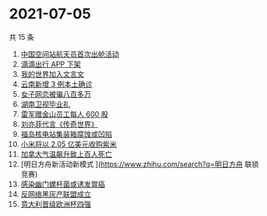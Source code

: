 # 2021-07-05

共 15 条

<!-- BEGIN -->
<!-- 最后更新时间 Mon Jul 05 2021 12:07:10 GMT+0800 (China Standard Time) -->

1. [中国空间站航天员首次出舱活动](https://www.zhihu.com/search?q=首次出舱)
2. [滴滴出行 APP 下架](https://www.zhihu.com/search?q=滴滴下架)
3. [我的世界加入文言文](https://www.zhihu.com/search?q=我的世界)
4. [云南新增 3 例本土确诊](https://www.zhihu.com/search?q=云南疫情)
5. [女子网恋被骗八百多万](https://www.zhihu.com/search?q=网恋被骗)
6. [湖南卫视毕业礼](https://www.zhihu.com/search?q=2021毕业礼)
7. [雷军赠金山员工每人 600 股](https://www.zhihu.com/search?q=金山股票)
8. [刘亦菲代言《传奇世界》](https://www.zhihu.com/search?q=传奇世界手游)
9. [福岛核电站集装箱腐蚀或凹陷](https://www.zhihu.com/search?q=福岛核电站)
10. [小米将以 2.05 亿美元收购紫米](https://www.zhihu.com/search?q=小米收购紫米)
11. [加拿大气温飙升致上百人死亡](https://www.zhihu.com/search?q=加拿大气温飙升)
12. [明日方舟新活动新模式 ](https://www.zhihu.com/search?q=明日方舟 联锁竞赛)
13. [感染幽门螺杆菌或诱发胃癌](https://www.zhihu.com/search?q=幽门螺杆菌)
14. [反网络黑灰产联盟成立](https://www.zhihu.com/search?q=TapTap)
15. [意大利晋级欧洲杯四强](https://www.zhihu.com/search?q=意大利队)

<!-- END -->

